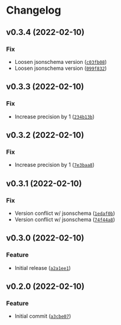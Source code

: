 # Changelog

<!--next-version-placeholder-->

## v0.3.4 (2022-02-10)
### Fix
* Loosen jsonschema version ([`c03fb08`](https://github.com/Datateer/adjust-precision-for-schema/commit/c03fb08e4d643e19a80d9431c7cc1b8abe44b910))
* Loosen jsonschema version ([`099f832`](https://github.com/Datateer/adjust-precision-for-schema/commit/099f832da96807a1c8536c29d73ebae99df93bcb))

## v0.3.3 (2022-02-10)
### Fix
* Increase precision by 1 ([`234b13b`](https://github.com/Datateer/adjust-precision-for-schema/commit/234b13b8084ad61558e52464a69685ba2e5d4952))

## v0.3.2 (2022-02-10)
### Fix
* Increase precision by 1 ([`7e3baa8`](https://github.com/Datateer/adjust-precision-for-schema/commit/7e3baa87721f0d758943024048372ff7d0819ceb))

## v0.3.1 (2022-02-10)
### Fix
* Version conflict w/ jsonschema ([`1edaf0b`](https://github.com/Datateer/adjust-precision-for-schema/commit/1edaf0bbbaf6203c911842f60d49f225d5807da3))
* Version conflict w/ jsonschema ([`74f44a8`](https://github.com/Datateer/adjust-precision-for-schema/commit/74f44a82c33adfbc2d9f355b2a9b133a111a5bf5))

## v0.3.0 (2022-02-10)
### Feature
* Initial release ([`a2a1ee1`](https://github.com/Datateer/adjust-precision-for-schema/commit/a2a1ee112eeb267cf4f792beb3598bef428525c7))

## v0.2.0 (2022-02-10)
### Feature
* Initial commit ([`a3cbe07`](https://github.com/Datateer/adjust-precision-for-schema/commit/a3cbe077194922458e76b85c4dba142409514cd0))
